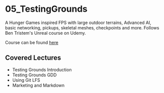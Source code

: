 # 05_TestingGrounds
A Hunger Games inspired FPS with large outdoor terrains, Advanced AI, basic networking, pickups, skeletal meshes, checkpoints and more. Follows Ben Tristem's Unreal course on Udemy.

Course can be found [here](https://www.udemy.com/unrealcourse/)

## Covered Lectures
* Testing Grounds Introduction
* Testing Grounds GDD
* Using Git LFS
* Marketing and Markdown
